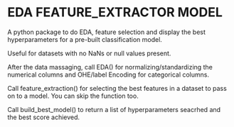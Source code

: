 # EDA FEATURE_EXTRACTOR MODEL

A python package to do EDA, feature selection and display the best hyperparameters for a pre-built classification model.

Useful for datasets with no NaNs or null values present.

After the data massaging, call EDA() for normalizing/standardizing the numerical columns and OHE/label Encoding for categorical columns.

Call feature_extraction() for selecting the best features in a dataset to pass on to a model. You can skip the function too.

Call build_best_model() to return a list of hyperparameters seacrhed and the best score achieved.